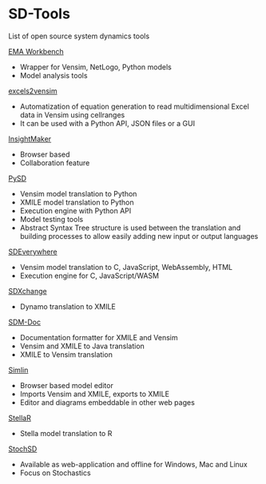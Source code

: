 # SD-Tools
List of open source system dynamics tools

[EMA Workbench](https://github.com/quaquel/EMAworkbench)
- Wrapper for Vensim, NetLogo, Python models
- Model analysis tools

[excels2vensim](https://github.com/SDXorg/excels2vensim)
- Automatization of equation generation to read multidimensional Excel data in Vensim using cellranges
- It can be used with a Python API, JSON files or a GUI

[InsightMaker](https://insightmaker.com/)
- Browser based
- Collaboration feature

[PySD](https://github.com/SDXorg/pysd)
- Vensim model translation to Python
- XMILE model translation to Python
- Execution engine with Python API
- Model testing tools
- Abstract Syntax Tree structure is used between the translation and building processes to allow easily adding new input or output languages

[SDEverywhere](https://github.com/ToddFincannon/SDEverywhere)
- Vensim model translation to C, JavaScript, WebAssembly, HTML
- Execution engine for C, JavaScript/WASM

[SDXchange](https://github.com/SDXchange/SDXchange.github.io)
- Dynamo translation to XMILE

[SDM-Doc](https://www.systemdynamics.org/SDM-doc)
- Documentation formatter for XMILE and Vensim
- Vensim and XMILE to Java translation
- XMILE to Vensim translation

[Simlin](https://simlin.com)
- Browser based model editor
- Imports Vensim and XMILE, exports to XMILE
- Editor and diagrams embeddable in other web pages

[StellaR](http://www.r-gis.net/stellar/)
- Stella model translation to R

[StochSD](http://stochsd.sourceforge.io/)
- Available as web-application and offline for Windows, Mac and Linux
- Focus on Stochastics
